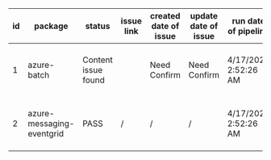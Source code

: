 
| id | package | status | issue link | created date of issue | update date of issue | run date of pipeline | pipeline run link |
|----|---------|--------|------------|-----------------------|----------------------| ---------------------| ----------------- |
| 1 | azure-batch | Content issue found |  | Need Confirm | Need Confirm | 4/17/2025 2:52:26 AM | https://dev.azure.com/v-qzhong00401/content-validation-automation/_build/results?buildId=6 |
| 2 | azure-messaging-eventgrid | PASS | / | / | / | 4/17/2025 2:52:26 AM | https://dev.azure.com/v-qzhong00401/content-validation-automation/_build/results?buildId=6 |